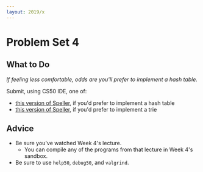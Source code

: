 ```yaml
---
layout: 2019/x
---
```


# Problem Set 4

## What to Do

_If feeling less comfortable, odds are you'll prefer to implement a hash table._

Submit, using CS50 IDE, one of:

* [this version of Speller](https://docs.cs50.net/2018/fall/psets/4/speller/hashtable/speller.html), if you'd prefer to implement a hash table
* [this version of Speller](https://docs.cs50.net/2018/fall/psets/4/speller/trie/speller.html), if you'd prefer to implement a trie

## Advice

* Be sure you've watched Week 4's lecture.
  * You can compile any of the programs from that lecture in Week 4's sandbox.
* Be sure to use `help50`, `debug50`, and `valgrind`.
